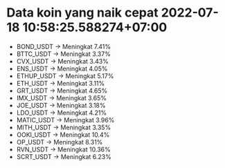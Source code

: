 # Data koin yang naik cepat 2022-07-18 10:58:25.588274+07:00

* BOND_USDT -> Meningkat 7.41%
* BTTC_USDT -> Meningkat 3.37%
* CVX_USDT -> Meningkat 3.43%
* ENS_USDT -> Meningkat 4.05%
* ETHUP_USDT -> Meningkat 5.17%
* ETH_USDT -> Meningkat 3.11%
* GRT_USDT -> Meningkat 4.65%
* IMX_USDT -> Meningkat 3.65%
* JOE_USDT -> Meningkat 3.18%
* LDO_USDT -> Meningkat 4.21%
* MATIC_USDT -> Meningkat 3.96%
* MITH_USDT -> Meningkat 3.35%
* OOKI_USDT -> Meningkat 10.4%
* OP_USDT -> Meningkat 8.31%
* RVN_USDT -> Meningkat 10.36%
* SCRT_USDT -> Meningkat 6.23%
